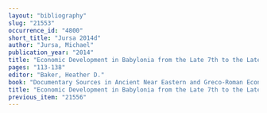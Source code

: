 ```yaml
---
layout: "bibliography"
slug: "21553"
occurrence_id: "4800"
short_title: "Jursa 2014d"
author: "Jursa, Michael"
publication_year: "2014"
title: "Economic Development in Babylonia from the Late 7th to the Late 4th Century BC: Economic Growth and Economic Crises in Imperial Contexts"
pages: "113-138"
editor: "Baker, Heather D."
book: "Documentary Sources in Ancient Near Eastern and Greco-Roman Economic History. Methodology and Practice (Oxford/Philadelphia)"
title: "Economic Development in Babylonia from the Late 7th to the Late 4th Century BC: Economic Growth and Economic Crises in Imperial Contexts"
previous_item: "21556"
---
```

